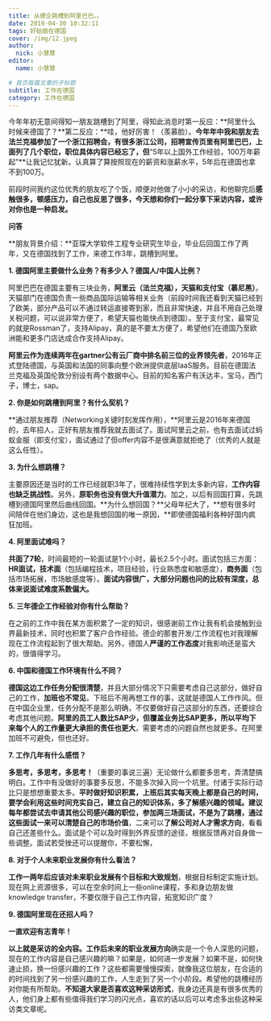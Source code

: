 ```yaml
---
title: 从德企跳槽到阿里巴巴。。
date: 2019-04-30 10:32:11
tags: 好姑娘在德国
cover: /img/12.jpeg
author: 
  nick: 小慧慧
editor:
  name: 小慧慧

# 首页每篇文章的子标题
subtitle: 工作在德国
category: 工作在德国
---
```


今年年初无意间得知一朋友跳槽到了阿里，得知此消息时第一反应：**阿里什么时候来德国了？**第二反应：**哇，他好厉害！（羡慕脸）。**今年年中我和朋友去法兰克福参加了一个浙江招聘会，有很多浙江公司，招聘宣传页里有阿里巴巴，上面列了几个职位，职位具体内容已经忘了，但**“5年以上国外工作经验，100万年薪起”**让我记忆犹新。认真算了算按照现在的薪资和涨薪水平，5年后在德国也拿不到100万。
  

前段时间我约这位优秀的朋友吃了个饭，顺便对他做了小小的采访，和他聊完后**感触很多，顿感压力，自己也反思了很多，今天想和你们一起分享下采访内容，或许对你也是一种启发。**  

  
**问答**


**朋友背景介绍：**亚琛大学软件工程专业研究生毕业，毕业后回国工作了两年，又在德国找到了工作，来德工作3年，跳槽到阿里。

  

**1\. 德国阿里主要做什么业务？有多少人？德国人/中国人比例？**

阿里巴巴在德国主要有三块业务，**阿里云（法兰克福），天猫和支付宝（慕尼黑）**。天猫部门在德国负责一些商品国际运输等相关业务（前段时间我还看到天猫已经到了欧美，部分产品可以不通过转运直接寄到家，而且非常快速，并且不用自己处理关税问题，可以说非常方便了，希望天猫也能快点到德国）。至于支付宝，最常见的就是Rossman了，支持Alipay，真的是不要太方便了，希望他们在德国乃至欧洲能和更多门店达成合作支持Alipay。

  

**阿里云作为连续两年在gartner公有云厂商中排名前三位的业界领先者**，2016年正式登陆德国，与英国和法国的同事向整个欧洲提供底层IaaS服务。目前在德国法兰克福及英国伦敦分别设有两个数据中心。目前的知名客户有沃达丰，宝马，西门子，博士，sap。

**2\. 你是如何跳槽到阿里？有什么契机？**

**通过朋友推荐（Networking关键时刻发挥作用），**阿里云是2016年来德国的，去年招人，正好有朋友推荐我就去面试了。面试阿里云之前，也有去面试过蚂蚁金服（即支付宝），面试通过了但offer内容不是很满意就拒绝了（优秀的人就是这么任性）。

**3\. 为什么想跳槽？**

主要原因还是当时的工作已经就职3年了，很难持续性学到太多新内容，**工作内容也缺乏挑战性**。另外，**原职务也没有很大升值潜力**。加之，以后有回国打算，先跳槽到德国阿里然后曲线回国。**为什么想回国？**父母年纪大了，**想有很多时间陪伴在他们身边，这也是我想回国的唯一原因，**即使德国福利各种好国内疯狂加班。

**4\. 阿里面试难吗？**

  

**共面了7轮**，时间最短的一轮面试是1个小时，最长2.5个小时。面试包括三方面：**HR面试，技术面**（包括编程技术，项目经验，行业熟悉度和敏感度），**商务面**（包括市场拓展，市场敏感度等）。**面试内容很广，大部分问题也问的比较有深度，总体来说面试难度系数偏大。**  
  
**5\. 三年德企工作经验对你有什么帮助？**

  

在之前的工作中我在某方面积累了一定的知识，很感谢前工作让我有机会接触到业界最新技术，同时也积累了客户合作经验。德企的那套开发/工作流程也对我理解现在工作流程起到了很大帮助。另外，德国人**严谨的工作态度**对我影响还是蛮大的，很值得学习。

  

**6\. 中国和德国工作环境有什么不同？**

  

**德国这边工作任务分配很清楚**，并且大部分情况下只需要考虑自己这部分，做好自己的工作，**加班也不常见**，下班后不用再想工作的事，这就是德国人工作作风。但在中国企业里，任务分配不是那么明确，不仅要做好自己这部分的东西，还要综合考虑其他问题。**阿里的员工人数比SAP少，但覆盖业务比SAP更多，所以平均下来每个人的工作量更大承担的责任也更大**，需要考虑的问题自然也就更多。在阿里加班不可避免，但也还好。  

**7\. 工作几年有什么感悟？**

**多思考，多思考，多思考！**（重要的事说三遍）无论做什么都要多思考，弄清楚搞明白。工作中有没做好的事要多反思，不能多次掉入同一个坑里。付诸于实际行动比只是想想重要太多。**平时做好知识积累，**上班后其实每天晚上都是自己的时间，要学会利用这些时间充实自己，建立自己的知识体系，多了解感兴趣的领域。**建议每年都尝试去申请其他公司感兴趣的职位**，参加两三场面试，不是为了跳槽，通过这些面试一来可以**清楚自己的市场价值**，二来可以**了解公司对人才需求方向**，看看自己还差些什么。面试是个可以及时得到外界反馈的途径，根据反馈再对自身做一些调整。面试若受挫还可以提醒你，不要松懈，

**8\. 对于个人未来职业发展你有什么看法？**

**工作一两年后应该对未来职业发展有个目标和大致规划**，根据目标制定实施计划。现在网上资源很多，可以在空余时间上一些online课程，多和身边朋友做knowledge transfer，不要仅限于自己工作内容，拓宽知识广度？

**9\. 德国阿里现在还招人吗？**

**一直欢迎有志青年！**

  

**以上就是采访的全内容。**工作后**未来的职业发展方向**确实是一个令人深思的问题，现在的工作内容是自己感兴趣的嘛？如果是，如何进一步发展？如果不是，如何快速止损，换一份感兴趣的工作？这些都需要慢慢探索，就像我这位朋友，在合适的的时间找到了另一份感兴趣的工作，人生走到了另一个小阶段。希望他的跳槽经历对你能有所帮助。**不知道大家是否喜欢这种采访形式**，我身边还真是有很多优秀的人，他们身上都有些值得我们学习的闪光点，喜欢的话以后可以考虑多出些这种采访类文章呢。